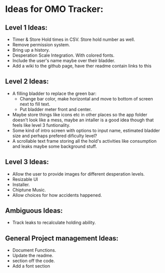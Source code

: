 # Ideas for OMO Tracker:

## Level 1 Ideas:
* Timer & Store Hold times in CSV. Store hold number as well.
* Remove permission system.
* Bring up a history.
* Desperation Scale Integration. With colored fonts.
* Include the user's name maybe over their bladder.
* Add a wiki to the github page, have ther readme contain links to this


## Level 2 Ideas:
* A filling bladder to replace the green bar:
    * Change bar color, make horizontal and move to bottom of screen next to fill text.
    * Put bladder meter front and center.
* Maybe store things like icons etc in other places so the app folder doesn't look like a mess, maybe an intaller is a good idea though that feels like level 3 funtionality.
* Some kind of intro screen with options to input name, estimated bladder size and perhaps prefered dificulty level?
* A scrollable text frame storing all the hold's activities like consumption and leaks maybe some background stuff.

## Level 3 Ideas:
* Allow the user to provide images for different desperation levels.
* Resizable UI
* Installer.
* Chiptune Music.
* Allow choices for how accidents happened.

## Ambiguous Ideas:
* Track leaks to recalculate holding ability.

## General Project management Ideas:
* Document Functions.
* Update the readme.
* section off the code.
* Add a font section